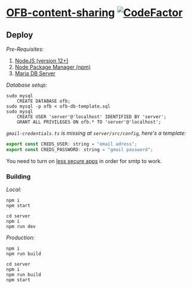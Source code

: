 # [OFB-content-sharing](https://cotearthur.github.io/OFB-content-sharing/) [![CodeFactor](https://www.codefactor.io/repository/github/cotearthur/ofb-content-sharing/badge?s=c4b62f1996e51f19b3acddfa33865084ff6b238b)](https://www.codefactor.io/repository/github/cotearthur/ofb-content-sharing)

## Deploy
_Pre-Requisites:_
1. [NodeJS (version 12+)](https://nodejs.org/en/)
2. [Node Package Manager (npm)](https://www.npmjs.com/)
3. [Maria DB Server](https://mariadb.org/)

_Database setup:_

    sudo mysql
        CREATE DATABASE ofb;
    sudo mysql -p ofb < ofb-db-template.sql
    sudo mysql
        CREATE USER 'server'@'localhost' IDENTIFIED BY 'server';
        GRANT ALL PRIVILEGES ON ofb.* TO 'server'@'localhost';
      
_`gmail-credentials.ts` is missing at `server/src/config`, here's a template:_

```javascript
export const CREDS_USER: string = "email adress";
export const CREDS_PASSWORD: string = "gmail password";
```
You need to turn on [less secure apps](https://myaccount.google.com/lesssecureapps) in order for smtp to work.

### Building

_Local:_

    npm i
    npm start
    
    cd server
    npm i
    npm run dev
    
_Production:_

    npm i
    npm run build

    cd server
    npm i
    npm run build
    npm start

